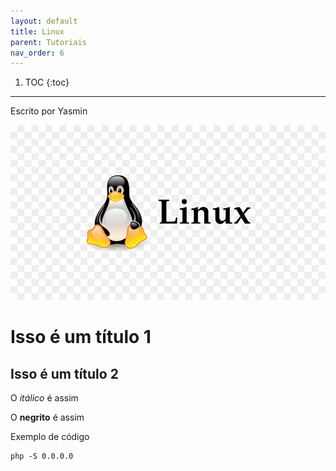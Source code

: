 ```yaml
---
layout: default
title: Linux
parent: Tutoriais
nav_order: 6
---
```

1. TOC
{:toc}
---

Escrito por Yasmin

![logo do linux](/assets/images/linux.jpg)

# Isso é um título 1


## Isso é um título 2


O *itálico* é assim


O **negrito** é assim 


Exemplo de código 


```
php -S 0.0.0.0
```


